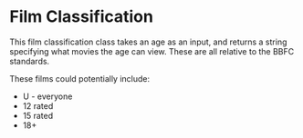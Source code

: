 # Film Classification

This film classification class takes an age as an input, and returns a string specifying what movies the age can view.
These are all relative to the BBFC standards.

These films could potentially include:
- U - everyone
- 12 rated
- 15 rated
- 18+